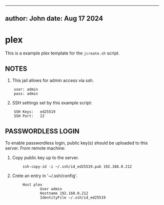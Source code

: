 ---------------------------------------------------------------------
author: John
date:   Aug 17 2024
---------------------------------------------------------------------

# plex
This is a example plex template for the `jcreate.sh` script.

## NOTES
1. This jail allows for admin access via ssh.
```
    user: admin
    pass: admin
```

2. SSH settings set by this example script:
```
    SSH Keys:   ed25519
    SSH Port:   22
```

## PASSWORDLESS LOGIN
To enable passwordless login, public key(s) should be uploaded to this server. From remote machine:

1. Copy public key up to the server.
```
        ssh-copy-id -i ~/.ssh/id_ed25519.pub 192.168.0.212
```
2. Crete an entry in '~/.ssh/config'.
```
        Host plex
                User admin
                Hostname 192.168.0.212
                IdentityFile ~/.ssh/id_ed25519
```
